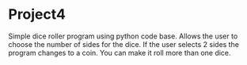 # Project4

Simple dice roller program using python code base. Allows the user to choose the number of sides for the dice. If the user selects 2 sides the program changes to a coin. You can make it roll more than one dice. 
